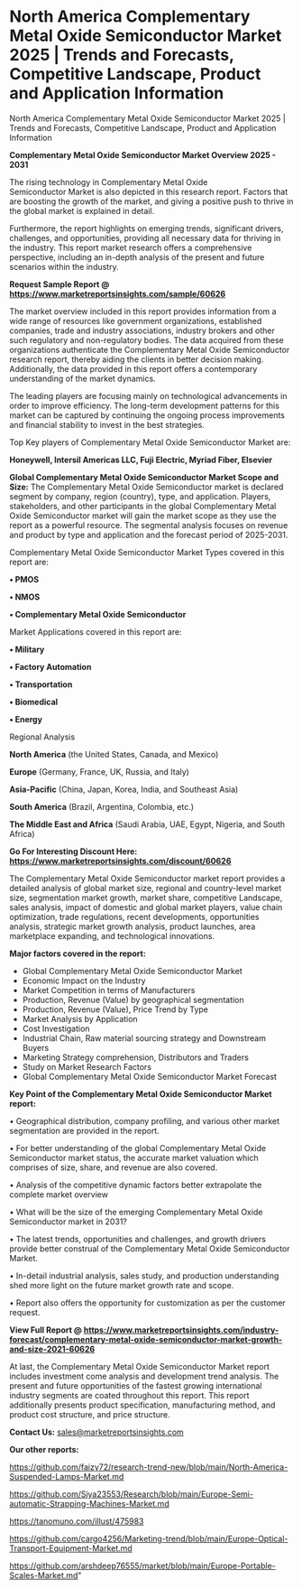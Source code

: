 # North America Complementary Metal Oxide Semiconductor Market 2025 | Trends and Forecasts, Competitive Landscape, Product and Application Information
North America Complementary Metal Oxide Semiconductor Market 2025 | Trends and Forecasts, Competitive Landscape, Product and Application Information

<Strong> Complementary Metal Oxide Semiconductor Market Overview 2025 - 2031</strong>

The rising technology in Complementary Metal Oxide Semiconductor Market is also depicted in this research report. Factors that are boosting the growth of the market, and giving a positive push to thrive in the global market is explained in detail.

Furthermore, the report highlights on emerging trends, significant drivers, challenges, and opportunities, providing all necessary data for thriving in the industry. This report market research offers a comprehensive perspective, including an in-depth analysis of the present and future scenarios within the industry.

<strong>Request Sample Report @ <a href=https://www.marketreportsinsights.com/sample/60626>https://www.marketreportsinsights.com/sample/60626</a></strong>

The market overview included in this report provides information from a wide range of resources like government organizations, established companies, trade and industry associations, industry brokers and other such regulatory and non-regulatory bodies. The data acquired from these organizations authenticate the Complementary Metal Oxide Semiconductor research report, thereby aiding the clients in better decision making. Additionally, the data provided in this report offers a contemporary understanding of the market dynamics.

The leading players are focusing mainly on technological advancements in order to improve efficiency. The long-term development patterns for this market can be captured by continuing the ongoing process improvements and financial stability to invest in the best strategies.

Top Key players of Complementary Metal Oxide Semiconductor Market are:

<strong>Honeywell, Intersil Americas LLC, Fuji Electric, Myriad Fiber, Elsevier</strong>

<strong><b>Global Complementary Metal Oxide Semiconductor Market Scope and Size:</b></strong>
The Complementary Metal Oxide Semiconductor market is declared segment by company, region (country), type, and application. Players, stakeholders, and other participants in the global Complementary Metal Oxide Semiconductor market will gain the market scope as they use the report as a powerful resource. The segmental analysis focuses on revenue and product by type and application and the forecast period of 2025-2031.

Complementary Metal Oxide Semiconductor Market Types covered in this report are:

<strong>• PMOS

• NMOS

• Complementary Metal Oxide Semiconductor</strong>

Market Applications covered in this report are:

<strong>• Military

• Factory Automation

• Transportation

• Biomedical

• Energy</strong> 

Regional Analysis

<strong>North America</strong> (the United States, Canada, and Mexico)

<strong>Europe</strong> (Germany, France, UK, Russia, and Italy)

<strong>Asia-Pacific</strong> (China, Japan, Korea, India, and Southeast Asia)

<strong>South America</strong> (Brazil, Argentina, Colombia, etc.)

<strong>The Middle East and Africa</strong> (Saudi Arabia, UAE, Egypt, Nigeria, and South Africa)

<strong>Go For Interesting Discount Here: <a href=https://www.marketreportsinsights.com/discount/60626>https://www.marketreportsinsights.com/discount/60626</a></strong>

The Complementary Metal Oxide Semiconductor market report provides a detailed analysis of global market size, regional and country-level market size, segmentation market growth, market share, competitive Landscape, sales analysis, impact of domestic and global market players, value chain optimization, trade regulations, recent developments, opportunities analysis, strategic market growth analysis, product launches, area marketplace expanding, and technological innovations.

<strong><b>Major factors covered in the report:</b></strong>
<ul>
  <li>Global Complementary Metal Oxide Semiconductor Market </li>
  <li>Economic Impact on the Industry</li>
  <li>Market Competition in terms of Manufacturers</li>
  <li>Production, Revenue (Value) by geographical segmentation</li>
  <li>Production, Revenue (Value), Price Trend by Type</li>
  <li>Market Analysis by Application</li>
  <li>Cost Investigation</li>
  <li>Industrial Chain, Raw material sourcing strategy and Downstream Buyers</li>
  <li>Marketing Strategy comprehension, Distributors and Traders</li>
  <li>Study on Market Research Factors</li>
  <li>Global Complementary Metal Oxide Semiconductor Market Forecast</li>
</ul>

<strong><b>Key Point of the Complementary Metal Oxide Semiconductor Market report:</b></strong>

• Geographical distribution, company profiling, and various other market segmentation are provided in the report.

• For better understanding of the global Complementary Metal Oxide Semiconductor market status, the accurate market valuation which comprises of size, share, and revenue are also covered.

• Analysis of the competitive dynamic factors better extrapolate the complete market overview

• What will be the size of the emerging Complementary Metal Oxide Semiconductor market in 2031?

• The latest trends, opportunities and challenges, and growth drivers provide better construal of the Complementary Metal Oxide Semiconductor Market.

• In-detail industrial analysis, sales study, and production understanding shed more light on the future market growth rate and scope.

• Report also offers the opportunity for customization as per the customer request.

<strong><b>View Full Report @ <a href=https://www.marketreportsinsights.com/industry-forecast/complementary-metal-oxide-semiconductor-market-growth-and-size-2021-60626>https://www.marketreportsinsights.com/industry-forecast/complementary-metal-oxide-semiconductor-market-growth-and-size-2021-60626</a></b></strong>


At last, the Complementary Metal Oxide Semiconductor Market report includes investment come analysis and development trend analysis. The present and future opportunities of the fastest growing international industry segments are coated throughout this report. This report additionally presents product specification, manufacturing method, and product cost structure, and price structure.

<strong>Contact Us:</strong>
sales@marketreportsinsights.com

<strong>Our other reports:</strong>

<a href=https://github.com/faizy72/research-trend-new/blob/main/North-America-Suspended-Lamps-Market.md>https://github.com/faizy72/research-trend-new/blob/main/North-America-Suspended-Lamps-Market.md</a>

<a href=https://github.com/Siya23553/Research/blob/main/Europe-Semi-automatic-Strapping-Machines-Market.md>https://github.com/Siya23553/Research/blob/main/Europe-Semi-automatic-Strapping-Machines-Market.md</a>

<a href=https://tanomuno.com/illust/475983>https://tanomuno.com/illust/475983</a>

<a href=https://github.com/cargo4256/Marketing-trend/blob/main/Europe-Optical-Transport-Equipment-Market.md>https://github.com/cargo4256/Marketing-trend/blob/main/Europe-Optical-Transport-Equipment-Market.md</a>

<a href=https://github.com/arshdeep76555/market/blob/main/Europe-Portable-Scales-Market.md>https://github.com/arshdeep76555/market/blob/main/Europe-Portable-Scales-Market.md</a>"
